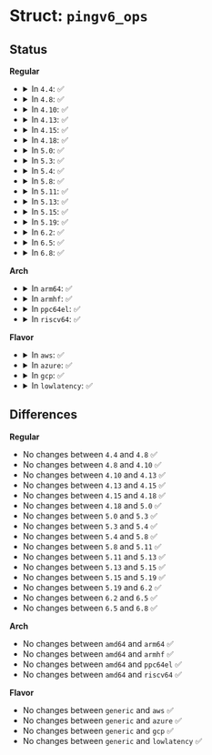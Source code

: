 # Struct: <code>pingv6_ops</code>

## Status
<b>Regular</b>
<ul>
<li>
<details>
<summary>In <code>4.4</code>: ✅</summary>

```c
struct pingv6_ops {
    int (*ipv6_recv_error)(struct sock *, struct msghdr *, int, int *);
    void (*ip6_datagram_recv_common_ctl)(struct sock *, struct msghdr *, struct sk_buff *);
    void (*ip6_datagram_recv_specific_ctl)(struct sock *, struct msghdr *, struct sk_buff *);
    int (*icmpv6_err_convert)(u8, u8, int *);
    void (*ipv6_icmp_error)(struct sock *, struct sk_buff *, int, __be16, u32, u8 *);
    int (*ipv6_chk_addr)(struct net *, const struct in6_addr *, const struct net_device *, int);
};
```
</details>
</li>
<li>
<details>
<summary>In <code>4.8</code>: ✅</summary>

```c
struct pingv6_ops {
    int (*ipv6_recv_error)(struct sock *, struct msghdr *, int, int *);
    void (*ip6_datagram_recv_common_ctl)(struct sock *, struct msghdr *, struct sk_buff *);
    void (*ip6_datagram_recv_specific_ctl)(struct sock *, struct msghdr *, struct sk_buff *);
    int (*icmpv6_err_convert)(u8, u8, int *);
    void (*ipv6_icmp_error)(struct sock *, struct sk_buff *, int, __be16, u32, u8 *);
    int (*ipv6_chk_addr)(struct net *, const struct in6_addr *, const struct net_device *, int);
};
```
</details>
</li>
<li>
<details>
<summary>In <code>4.10</code>: ✅</summary>

```c
struct pingv6_ops {
    int (*ipv6_recv_error)(struct sock *, struct msghdr *, int, int *);
    void (*ip6_datagram_recv_common_ctl)(struct sock *, struct msghdr *, struct sk_buff *);
    void (*ip6_datagram_recv_specific_ctl)(struct sock *, struct msghdr *, struct sk_buff *);
    int (*icmpv6_err_convert)(u8, u8, int *);
    void (*ipv6_icmp_error)(struct sock *, struct sk_buff *, int, __be16, u32, u8 *);
    int (*ipv6_chk_addr)(struct net *, const struct in6_addr *, const struct net_device *, int);
};
```
</details>
</li>
<li>
<details>
<summary>In <code>4.13</code>: ✅</summary>

```c
struct pingv6_ops {
    int (*ipv6_recv_error)(struct sock *, struct msghdr *, int, int *);
    void (*ip6_datagram_recv_common_ctl)(struct sock *, struct msghdr *, struct sk_buff *);
    void (*ip6_datagram_recv_specific_ctl)(struct sock *, struct msghdr *, struct sk_buff *);
    int (*icmpv6_err_convert)(u8, u8, int *);
    void (*ipv6_icmp_error)(struct sock *, struct sk_buff *, int, __be16, u32, u8 *);
    int (*ipv6_chk_addr)(struct net *, const struct in6_addr *, const struct net_device *, int);
};
```
</details>
</li>
<li>
<details>
<summary>In <code>4.15</code>: ✅</summary>

```c
struct pingv6_ops {
    int (*ipv6_recv_error)(struct sock *, struct msghdr *, int, int *);
    void (*ip6_datagram_recv_common_ctl)(struct sock *, struct msghdr *, struct sk_buff *);
    void (*ip6_datagram_recv_specific_ctl)(struct sock *, struct msghdr *, struct sk_buff *);
    int (*icmpv6_err_convert)(u8, u8, int *);
    void (*ipv6_icmp_error)(struct sock *, struct sk_buff *, int, __be16, u32, u8 *);
    int (*ipv6_chk_addr)(struct net *, const struct in6_addr *, const struct net_device *, int);
};
```
</details>
</li>
<li>
<details>
<summary>In <code>4.18</code>: ✅</summary>

```c
struct pingv6_ops {
    int (*ipv6_recv_error)(struct sock *, struct msghdr *, int, int *);
    void (*ip6_datagram_recv_common_ctl)(struct sock *, struct msghdr *, struct sk_buff *);
    void (*ip6_datagram_recv_specific_ctl)(struct sock *, struct msghdr *, struct sk_buff *);
    int (*icmpv6_err_convert)(u8, u8, int *);
    void (*ipv6_icmp_error)(struct sock *, struct sk_buff *, int, __be16, u32, u8 *);
    int (*ipv6_chk_addr)(struct net *, const struct in6_addr *, const struct net_device *, int);
};
```
</details>
</li>
<li>
<details>
<summary>In <code>5.0</code>: ✅</summary>

```c
struct pingv6_ops {
    int (*ipv6_recv_error)(struct sock *, struct msghdr *, int, int *);
    void (*ip6_datagram_recv_common_ctl)(struct sock *, struct msghdr *, struct sk_buff *);
    void (*ip6_datagram_recv_specific_ctl)(struct sock *, struct msghdr *, struct sk_buff *);
    int (*icmpv6_err_convert)(u8, u8, int *);
    void (*ipv6_icmp_error)(struct sock *, struct sk_buff *, int, __be16, u32, u8 *);
    int (*ipv6_chk_addr)(struct net *, const struct in6_addr *, const struct net_device *, int);
};
```
</details>
</li>
<li>
<details>
<summary>In <code>5.3</code>: ✅</summary>

```c
struct pingv6_ops {
    int (*ipv6_recv_error)(struct sock *, struct msghdr *, int, int *);
    void (*ip6_datagram_recv_common_ctl)(struct sock *, struct msghdr *, struct sk_buff *);
    void (*ip6_datagram_recv_specific_ctl)(struct sock *, struct msghdr *, struct sk_buff *);
    int (*icmpv6_err_convert)(u8, u8, int *);
    void (*ipv6_icmp_error)(struct sock *, struct sk_buff *, int, __be16, u32, u8 *);
    int (*ipv6_chk_addr)(struct net *, const struct in6_addr *, const struct net_device *, int);
};
```
</details>
</li>
<li>
<details>
<summary>In <code>5.4</code>: ✅</summary>

```c
struct pingv6_ops {
    int (*ipv6_recv_error)(struct sock *, struct msghdr *, int, int *);
    void (*ip6_datagram_recv_common_ctl)(struct sock *, struct msghdr *, struct sk_buff *);
    void (*ip6_datagram_recv_specific_ctl)(struct sock *, struct msghdr *, struct sk_buff *);
    int (*icmpv6_err_convert)(u8, u8, int *);
    void (*ipv6_icmp_error)(struct sock *, struct sk_buff *, int, __be16, u32, u8 *);
    int (*ipv6_chk_addr)(struct net *, const struct in6_addr *, const struct net_device *, int);
};
```
</details>
</li>
<li>
<details>
<summary>In <code>5.8</code>: ✅</summary>

```c
struct pingv6_ops {
    int (*ipv6_recv_error)(struct sock *, struct msghdr *, int, int *);
    void (*ip6_datagram_recv_common_ctl)(struct sock *, struct msghdr *, struct sk_buff *);
    void (*ip6_datagram_recv_specific_ctl)(struct sock *, struct msghdr *, struct sk_buff *);
    int (*icmpv6_err_convert)(u8, u8, int *);
    void (*ipv6_icmp_error)(struct sock *, struct sk_buff *, int, __be16, u32, u8 *);
    int (*ipv6_chk_addr)(struct net *, const struct in6_addr *, const struct net_device *, int);
};
```
</details>
</li>
<li>
<details>
<summary>In <code>5.11</code>: ✅</summary>

```c
struct pingv6_ops {
    int (*ipv6_recv_error)(struct sock *, struct msghdr *, int, int *);
    void (*ip6_datagram_recv_common_ctl)(struct sock *, struct msghdr *, struct sk_buff *);
    void (*ip6_datagram_recv_specific_ctl)(struct sock *, struct msghdr *, struct sk_buff *);
    int (*icmpv6_err_convert)(u8, u8, int *);
    void (*ipv6_icmp_error)(struct sock *, struct sk_buff *, int, __be16, u32, u8 *);
    int (*ipv6_chk_addr)(struct net *, const struct in6_addr *, const struct net_device *, int);
};
```
</details>
</li>
<li>
<details>
<summary>In <code>5.13</code>: ✅</summary>

```c
struct pingv6_ops {
    int (*ipv6_recv_error)(struct sock *, struct msghdr *, int, int *);
    void (*ip6_datagram_recv_common_ctl)(struct sock *, struct msghdr *, struct sk_buff *);
    void (*ip6_datagram_recv_specific_ctl)(struct sock *, struct msghdr *, struct sk_buff *);
    int (*icmpv6_err_convert)(u8, u8, int *);
    void (*ipv6_icmp_error)(struct sock *, struct sk_buff *, int, __be16, u32, u8 *);
    int (*ipv6_chk_addr)(struct net *, const struct in6_addr *, const struct net_device *, int);
};
```
</details>
</li>
<li>
<details>
<summary>In <code>5.15</code>: ✅</summary>

```c
struct pingv6_ops {
    int (*ipv6_recv_error)(struct sock *, struct msghdr *, int, int *);
    void (*ip6_datagram_recv_common_ctl)(struct sock *, struct msghdr *, struct sk_buff *);
    void (*ip6_datagram_recv_specific_ctl)(struct sock *, struct msghdr *, struct sk_buff *);
    int (*icmpv6_err_convert)(u8, u8, int *);
    void (*ipv6_icmp_error)(struct sock *, struct sk_buff *, int, __be16, u32, u8 *);
    int (*ipv6_chk_addr)(struct net *, const struct in6_addr *, const struct net_device *, int);
};
```
</details>
</li>
<li>
<details>
<summary>In <code>5.19</code>: ✅</summary>

```c
struct pingv6_ops {
    int (*ipv6_recv_error)(struct sock *, struct msghdr *, int, int *);
    void (*ip6_datagram_recv_common_ctl)(struct sock *, struct msghdr *, struct sk_buff *);
    void (*ip6_datagram_recv_specific_ctl)(struct sock *, struct msghdr *, struct sk_buff *);
    int (*icmpv6_err_convert)(u8, u8, int *);
    void (*ipv6_icmp_error)(struct sock *, struct sk_buff *, int, __be16, u32, u8 *);
    int (*ipv6_chk_addr)(struct net *, const struct in6_addr *, const struct net_device *, int);
};
```
</details>
</li>
<li>
<details>
<summary>In <code>6.2</code>: ✅</summary>

```c
struct pingv6_ops {
    int (*ipv6_recv_error)(struct sock *, struct msghdr *, int, int *);
    void (*ip6_datagram_recv_common_ctl)(struct sock *, struct msghdr *, struct sk_buff *);
    void (*ip6_datagram_recv_specific_ctl)(struct sock *, struct msghdr *, struct sk_buff *);
    int (*icmpv6_err_convert)(u8, u8, int *);
    void (*ipv6_icmp_error)(struct sock *, struct sk_buff *, int, __be16, u32, u8 *);
    int (*ipv6_chk_addr)(struct net *, const struct in6_addr *, const struct net_device *, int);
};
```
</details>
</li>
<li>
<details>
<summary>In <code>6.5</code>: ✅</summary>

```c
struct pingv6_ops {
    int (*ipv6_recv_error)(struct sock *, struct msghdr *, int, int *);
    void (*ip6_datagram_recv_common_ctl)(struct sock *, struct msghdr *, struct sk_buff *);
    void (*ip6_datagram_recv_specific_ctl)(struct sock *, struct msghdr *, struct sk_buff *);
    int (*icmpv6_err_convert)(u8, u8, int *);
    void (*ipv6_icmp_error)(struct sock *, struct sk_buff *, int, __be16, u32, u8 *);
    int (*ipv6_chk_addr)(struct net *, const struct in6_addr *, const struct net_device *, int);
};
```
</details>
</li>
<li>
<details>
<summary>In <code>6.8</code>: ✅</summary>

```c
struct pingv6_ops {
    int (*ipv6_recv_error)(struct sock *, struct msghdr *, int, int *);
    void (*ip6_datagram_recv_common_ctl)(struct sock *, struct msghdr *, struct sk_buff *);
    void (*ip6_datagram_recv_specific_ctl)(struct sock *, struct msghdr *, struct sk_buff *);
    int (*icmpv6_err_convert)(u8, u8, int *);
    void (*ipv6_icmp_error)(struct sock *, struct sk_buff *, int, __be16, u32, u8 *);
    int (*ipv6_chk_addr)(struct net *, const struct in6_addr *, const struct net_device *, int);
};
```
</details>
</li>
</ul>
<b>Arch</b>
<ul>
<li>
<details>
<summary>In <code>arm64</code>: ✅</summary>

```c
struct pingv6_ops {
    int (*ipv6_recv_error)(struct sock *, struct msghdr *, int, int *);
    void (*ip6_datagram_recv_common_ctl)(struct sock *, struct msghdr *, struct sk_buff *);
    void (*ip6_datagram_recv_specific_ctl)(struct sock *, struct msghdr *, struct sk_buff *);
    int (*icmpv6_err_convert)(u8, u8, int *);
    void (*ipv6_icmp_error)(struct sock *, struct sk_buff *, int, __be16, u32, u8 *);
    int (*ipv6_chk_addr)(struct net *, const struct in6_addr *, const struct net_device *, int);
};
```
</details>
</li>
<li>
<details>
<summary>In <code>armhf</code>: ✅</summary>

```c
struct pingv6_ops {
    int (*ipv6_recv_error)(struct sock *, struct msghdr *, int, int *);
    void (*ip6_datagram_recv_common_ctl)(struct sock *, struct msghdr *, struct sk_buff *);
    void (*ip6_datagram_recv_specific_ctl)(struct sock *, struct msghdr *, struct sk_buff *);
    int (*icmpv6_err_convert)(u8, u8, int *);
    void (*ipv6_icmp_error)(struct sock *, struct sk_buff *, int, __be16, u32, u8 *);
    int (*ipv6_chk_addr)(struct net *, const struct in6_addr *, const struct net_device *, int);
};
```
</details>
</li>
<li>
<details>
<summary>In <code>ppc64el</code>: ✅</summary>

```c
struct pingv6_ops {
    int (*ipv6_recv_error)(struct sock *, struct msghdr *, int, int *);
    void (*ip6_datagram_recv_common_ctl)(struct sock *, struct msghdr *, struct sk_buff *);
    void (*ip6_datagram_recv_specific_ctl)(struct sock *, struct msghdr *, struct sk_buff *);
    int (*icmpv6_err_convert)(u8, u8, int *);
    void (*ipv6_icmp_error)(struct sock *, struct sk_buff *, int, __be16, u32, u8 *);
    int (*ipv6_chk_addr)(struct net *, const struct in6_addr *, const struct net_device *, int);
};
```
</details>
</li>
<li>
<details>
<summary>In <code>riscv64</code>: ✅</summary>

```c
struct pingv6_ops {
    int (*ipv6_recv_error)(struct sock *, struct msghdr *, int, int *);
    void (*ip6_datagram_recv_common_ctl)(struct sock *, struct msghdr *, struct sk_buff *);
    void (*ip6_datagram_recv_specific_ctl)(struct sock *, struct msghdr *, struct sk_buff *);
    int (*icmpv6_err_convert)(u8, u8, int *);
    void (*ipv6_icmp_error)(struct sock *, struct sk_buff *, int, __be16, u32, u8 *);
    int (*ipv6_chk_addr)(struct net *, const struct in6_addr *, const struct net_device *, int);
};
```
</details>
</li>
</ul>
<b>Flavor</b>
<ul>
<li>
<details>
<summary>In <code>aws</code>: ✅</summary>

```c
struct pingv6_ops {
    int (*ipv6_recv_error)(struct sock *, struct msghdr *, int, int *);
    void (*ip6_datagram_recv_common_ctl)(struct sock *, struct msghdr *, struct sk_buff *);
    void (*ip6_datagram_recv_specific_ctl)(struct sock *, struct msghdr *, struct sk_buff *);
    int (*icmpv6_err_convert)(u8, u8, int *);
    void (*ipv6_icmp_error)(struct sock *, struct sk_buff *, int, __be16, u32, u8 *);
    int (*ipv6_chk_addr)(struct net *, const struct in6_addr *, const struct net_device *, int);
};
```
</details>
</li>
<li>
<details>
<summary>In <code>azure</code>: ✅</summary>

```c
struct pingv6_ops {
    int (*ipv6_recv_error)(struct sock *, struct msghdr *, int, int *);
    void (*ip6_datagram_recv_common_ctl)(struct sock *, struct msghdr *, struct sk_buff *);
    void (*ip6_datagram_recv_specific_ctl)(struct sock *, struct msghdr *, struct sk_buff *);
    int (*icmpv6_err_convert)(u8, u8, int *);
    void (*ipv6_icmp_error)(struct sock *, struct sk_buff *, int, __be16, u32, u8 *);
    int (*ipv6_chk_addr)(struct net *, const struct in6_addr *, const struct net_device *, int);
};
```
</details>
</li>
<li>
<details>
<summary>In <code>gcp</code>: ✅</summary>

```c
struct pingv6_ops {
    int (*ipv6_recv_error)(struct sock *, struct msghdr *, int, int *);
    void (*ip6_datagram_recv_common_ctl)(struct sock *, struct msghdr *, struct sk_buff *);
    void (*ip6_datagram_recv_specific_ctl)(struct sock *, struct msghdr *, struct sk_buff *);
    int (*icmpv6_err_convert)(u8, u8, int *);
    void (*ipv6_icmp_error)(struct sock *, struct sk_buff *, int, __be16, u32, u8 *);
    int (*ipv6_chk_addr)(struct net *, const struct in6_addr *, const struct net_device *, int);
};
```
</details>
</li>
<li>
<details>
<summary>In <code>lowlatency</code>: ✅</summary>

```c
struct pingv6_ops {
    int (*ipv6_recv_error)(struct sock *, struct msghdr *, int, int *);
    void (*ip6_datagram_recv_common_ctl)(struct sock *, struct msghdr *, struct sk_buff *);
    void (*ip6_datagram_recv_specific_ctl)(struct sock *, struct msghdr *, struct sk_buff *);
    int (*icmpv6_err_convert)(u8, u8, int *);
    void (*ipv6_icmp_error)(struct sock *, struct sk_buff *, int, __be16, u32, u8 *);
    int (*ipv6_chk_addr)(struct net *, const struct in6_addr *, const struct net_device *, int);
};
```
</details>
</li>
</ul>

## Differences
<b>Regular</b>
<ul>
<li>
No changes between <code>4.4</code> and <code>4.8</code> ✅
</li>
<li>
No changes between <code>4.8</code> and <code>4.10</code> ✅
</li>
<li>
No changes between <code>4.10</code> and <code>4.13</code> ✅
</li>
<li>
No changes between <code>4.13</code> and <code>4.15</code> ✅
</li>
<li>
No changes between <code>4.15</code> and <code>4.18</code> ✅
</li>
<li>
No changes between <code>4.18</code> and <code>5.0</code> ✅
</li>
<li>
No changes between <code>5.0</code> and <code>5.3</code> ✅
</li>
<li>
No changes between <code>5.3</code> and <code>5.4</code> ✅
</li>
<li>
No changes between <code>5.4</code> and <code>5.8</code> ✅
</li>
<li>
No changes between <code>5.8</code> and <code>5.11</code> ✅
</li>
<li>
No changes between <code>5.11</code> and <code>5.13</code> ✅
</li>
<li>
No changes between <code>5.13</code> and <code>5.15</code> ✅
</li>
<li>
No changes between <code>5.15</code> and <code>5.19</code> ✅
</li>
<li>
No changes between <code>5.19</code> and <code>6.2</code> ✅
</li>
<li>
No changes between <code>6.2</code> and <code>6.5</code> ✅
</li>
<li>
No changes between <code>6.5</code> and <code>6.8</code> ✅
</li>
</ul>
<b>Arch</b>
<ul>
<li>
No changes between <code>amd64</code> and <code>arm64</code> ✅
</li>
<li>
No changes between <code>amd64</code> and <code>armhf</code> ✅
</li>
<li>
No changes between <code>amd64</code> and <code>ppc64el</code> ✅
</li>
<li>
No changes between <code>amd64</code> and <code>riscv64</code> ✅
</li>
</ul>
<b>Flavor</b>
<ul>
<li>
No changes between <code>generic</code> and <code>aws</code> ✅
</li>
<li>
No changes between <code>generic</code> and <code>azure</code> ✅
</li>
<li>
No changes between <code>generic</code> and <code>gcp</code> ✅
</li>
<li>
No changes between <code>generic</code> and <code>lowlatency</code> ✅
</li>
</ul>
